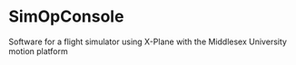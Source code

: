 # SimOpConsole
Software for a flight simulator using X-Plane with the Middlesex University motion platform 
